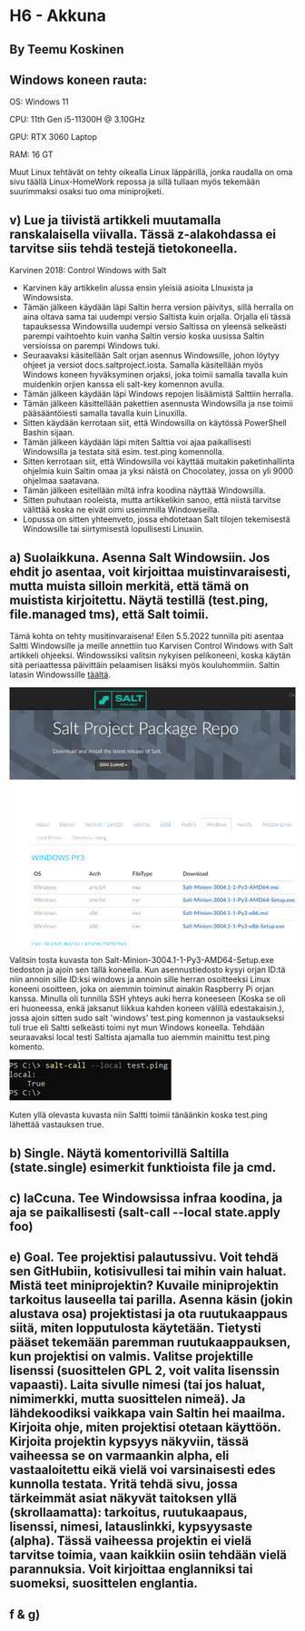 # H6 - Akkuna

## By Teemu Koskinen

## Windows koneen rauta:

OS: Windows 11

CPU: 11th Gen i5-11300H @ 3.10GHz

GPU: RTX 3060 Laptop

RAM: 16 GT

Muut Linux tehtävät on tehty oikealla Linux läppärillä, jonka raudalla on oma sivu täällä Linux-HomeWork repossa ja sillä tullaan myös tekemään suurimmaksi osaksi tuo oma miniprojketi. 

## v) Lue ja tiivistä artikkeli muutamalla ranskalaisella viivalla. Tässä z-alakohdassa ei tarvitse siis tehdä testejä tietokoneella.

Karvinen 2018: Control Windows with Salt

- Karvinen käy artikkelin alussa ensin yleisiä asioita LInuxista ja Windowsista.
- Tämän jälkeen käydään läpi Saltin herra version päivitys, sillä herralla on aina oltava sama tai uudempi versio Saltista kuin orjalla. Orjalla eli tässä tapauksessa Windowsilla uudempi versio Saltissa on yleensä selkeästi parempi vaihtoehto kuin vanha Saltin versio koska uusissa Saltin versioissa on parempi Windows tuki.
- Seuraavaksi käsitellään Salt orjan asennus Windowsille, johon löytyy ohjeet ja versiot docs.saltproject.iosta. Samalla käsitellään myös Windows koneen hyväksyminen orjaksi, joka toimii samalla tavalla kuin muidenkin orjien kanssa eli salt-key komennon avulla.
- Tämän jälkeen käydään läpi Windows repojen lisäämistä Salttiin herralla.
- Tämän jälkeen käsittellään pakettien asennusta Windowsilla ja nse toimii pääsääntöiesti samalla tavalla kuin Linuxilla.
- Sitten käydään kerrotaan siit, että Windowsilla on käytössä PowerShell Bashin sijaan.
- Tämän jälkeen käydään läpi miten Salttia voi ajaa paikallisesti Windowsilla ja testata sitä esim. test.ping komennolla.
- Sitten kerrotaan siit, että Windowsilla voi käyttää muitakin paketinhallinta ohjelmia kuin Saltin omaa ja yksi näistä on Chocolatey, jossa on yli 9000 ohjelmaa saatavana.
- Tämän jälkeen esitellään miltä infra koodina näyttää Windowsilla.
- Sitten puhutaan rooleista, mutta artikkelikin sanoo, että niistä tarvitse välittää koska ne eivät oimi useimmilla Windowseilla.
- Lopussa on sitten yhteenveto, jossa ehdotetaan Salt tilojen tekemisestä Windowsille tai siirtymisestä lopullisesti Linuxiin.

## a) Suolaikkuna. Asenna Salt Windowsiin. Jos ehdit jo asentaa, voit kirjoittaa muistinvaraisesti, mutta muista silloin merkitä, että tämä on muistista kirjoitettu. Näytä testillä (test.ping, file.managed tms), että Salt toimii.

Tämä kohta on tehty musitinvaraisena! Eilen 5.5.2022 tunnilla piti asentaa Saltti Windowsille ja meille annettiin tuo Karvisen Control Windows with Salt artikkeli ohjeeksi. Windowssiksi valitsin nykyisen pelikoneeni, koska käytän sitä periaattessa päivittäin pelaamisen lisäksi myös kouluhommiin. Saltin latasin Windowssille [täältä](https://repo.saltproject.io/#windows). 

![salt](salt.png)

Valitsin tosta kuvasta ton Salt-Minion-3004.1-1-Py3-AMD64-Setup.exe tiedoston ja ajoin sen tällä koneella. Kun asennustiedosto kysyi orjan ID:tä niin annoin sille ID:ksi windows ja annoin sille herran osoitteeksi Linux koneeni osoitteen, joka on aiemmin toiminut ainakin Raspberry Pi orjan kanssa. Minulla oli tunnilla SSH yhteys auki herra koneeseen (Koska se oli eri huoneessa, enkä jaksanut liikkua kahden koneen välillä edestakaisin.), jossa ajoin sitten sudo salt 'windows' test.ping komennon ja vastaukseksi tuli true eli Saltti selkeästi toimi nyt mun Windows koneella. Tehdään seuraavaksi local testi Saltista ajamalla tuo aiemmin mainittu test.ping komento.

![local](local.png) 

Kuten yllä olevasta kuvasta niin Saltti toimii tänäänkin koska test.ping lähettää vastauksen true.

## b) Single. Näytä komentorivillä Saltilla (state.single) esimerkit funktioista file ja cmd.



## c) IaCcuna. Tee Windowsissa infraa koodina, ja aja se paikallisesti (salt-call --local state.apply foo)

## e) Goal. Tee projektisi palautussivu. Voit tehdä sen GitHubiin, kotisivullesi tai mihin vain haluat. Mistä teet miniprojektin? Kuvaile miniprojektin tarkoitus lauseella tai parilla. Asenna käsin (jokin alustava osa) projektistasi ja ota ruutukaappaus siitä, miten lopputulosta käytetään. Tietysti pääset tekemään paremman ruutukaappauksen, kun projektisi on valmis. Valitse projektille lisenssi (suosittelen GPL 2, voit valita lisenssin vapaasti). Laita sivulle nimesi (tai jos haluat, nimimerkki, mutta suosittelen nimeä). Ja lähdekoodiksi vaikkapa vain Saltin hei maailma. Kirjoita ohje, miten projektisi otetaan käyttöön. Kirjoita projektin kypsyys näkyviin, tässä vaiheessa se on varmaankin alpha, eli vastaaloitettu eikä vielä voi varsinaisesti edes kunnolla testata. Yritä tehdä sivu, jossa tärkeimmät asiat näkyvät taitoksen yllä (skrollaamatta): tarkoitus, ruutukaapaus, lisenssi, nimesi, latauslinkki, kypsyysaste (alpha). Tässä vaiheessa projektin ei vielä tarvitse toimia, vaan kaikkiin osiin tehdään vielä parannuksia. Voit kirjoittaa englanniksi tai suomeksi, suosittelen englantia.

## f & g) 
